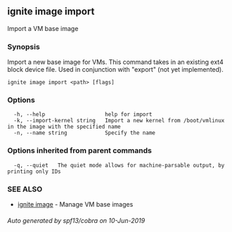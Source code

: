 ## ignite image import

Import a VM base image

### Synopsis


Import a new base image for VMs. This command takes in an existing ext4 block
device file. Used in conjunction with "export" (not yet implemented).


```
ignite image import <path> [flags]
```

### Options

```
  -h, --help                   help for import
  -k, --import-kernel string   Import a new kernel from /boot/vmlinux in the image with the specified name
  -n, --name string            Specify the name
```

### Options inherited from parent commands

```
  -q, --quiet   The quiet mode allows for machine-parsable output, by printing only IDs
```

### SEE ALSO

* [ignite image](ignite_image.md)	 - Manage VM base images

###### Auto generated by spf13/cobra on 10-Jun-2019
